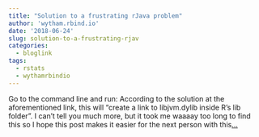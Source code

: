 ```yaml
---
title: "Solution to a frustrating rJava problem"
author: 'wytham.rbind.io'
date: '2018-06-24'
slug: solution-to-a-frustrating-rjav
categories:
  - bloglink
tags:
  - rstats
  - wythamrbindio
---
```


Go to the command line and run: According to the solution at the aforementioned link, this will “create a link to libjvm.dylib inside R’s lib folder”. I can’t tell you much more, but it took me waaaay too long to find this so I hope this post makes it easier for the next person with this[... <i class="fas fa-external-link-alt"></i>](https://wytham.rbind.io/post/solution-to-a-frustrating-rjava-problem/)


